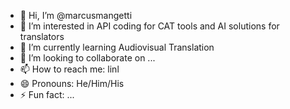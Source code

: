 - 👋 Hi, I’m @marcusmangetti
- 👀 I’m interested in API coding for CAT tools and AI solutions for translators
- 🌱 I’m currently learning Audiovisual Translation
- 💞️ I’m looking to collaborate on ...
- 📫 How to reach me: linl
- 😄 Pronouns: He/Him/His
- ⚡ Fun fact: ...

<!---
marcusmangetti/marcusmangetti is a ✨ special ✨ repository because its `README.md` (this file) appears on your GitHub profile.
You can click the Preview link to take a look at your changes.
--->

